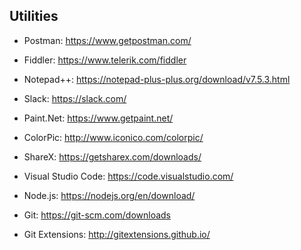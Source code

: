 ## Utilities
- Postman: https://www.getpostman.com/
- Fiddler: https://www.telerik.com/fiddler
- Notepad++: https://notepad-plus-plus.org/download/v7.5.3.html
- Slack: https://slack.com/
- Paint.Net: https://www.getpaint.net/
- ColorPic: http://www.iconico.com/colorpic/
- ShareX: https://getsharex.com/downloads/

- Visual Studio Code: https://code.visualstudio.com/
- Node.js: https://nodejs.org/en/download/
- Git: https://git-scm.com/downloads
- Git Extensions: http://gitextensions.github.io/
